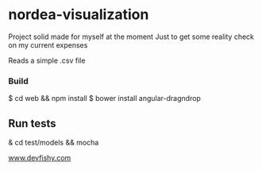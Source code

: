 nordea-visualization
====================

Project solid made for myself at the moment
Just to get some reality check on my current expenses

Reads a simple .csv file

### Build
$ cd web && npm install
    $ bower install angular-dragndrop
## Run tests
  & cd test/models && mocha

www.devfishy.com
